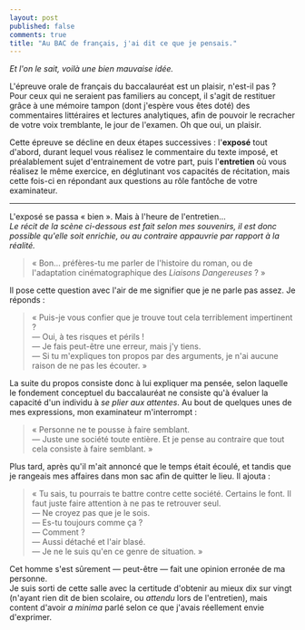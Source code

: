 ```yaml
---
layout: post
published: false
comments: true
title: "Au BAC de français, j'ai dit ce que je pensais."
---
```

*Et l'on le sait, voilà une bien mauvaise idée.*

L'épreuve orale de français du baccalauréat est un plaisir, n'est-il pas ? Pour ceux qui ne seraient pas familiers au concept, il s'agit de restituer grâce à une mémoire tampon (dont j'espère vous êtes doté) des commentaires littéraires et lectures analytiques, afin de pouvoir le recracher de votre voix tremblante, le jour de l'examen. Oh que oui, un plaisir.

Cette épreuve se décline en deux étapes successives : l'**exposé** tout d'abord, durant lequel vous réalisez le commentaire du texte imposé, et préalablement sujet d'entrainement de votre part, puis l'**entretien** où vous réalisez le même exercice, en déglutinant vos capacités de récitation, mais cette fois-ci en répondant aux questions au rôle fantôche de votre examinateur.

---

L'exposé se passa « bien ». Mais à l'heure de l'entretien…  
*Le récit de la scène ci-dessous est fait selon mes souvenirs, il est donc possible qu'elle soit enrichie, ou au contraire appauvrie par rapport à la réalité.*

> « Bon… préfères-tu me parler de l'histoire du roman, ou de l'adaptation cinématographique des *Liaisons Dangereuses* ? »

Il pose cette question avec l'air de me signifier que je ne parle pas assez. Je réponds :  

> « Puis-je vous confier que je trouve tout cela terriblement impertinent ?  
> — Oui, à tes risques et périls !  
> — Je fais peut-être une erreur, mais j'y tiens.  
> — Si tu m'expliques ton propos par des arguments, je n'ai aucune raison de ne pas les écouter. »

La suite du propos consiste donc à lui expliquer ma pensée, selon laquelle le fondement conceptuel du baccalauréat ne consiste qu'à évaluer la capacité d'un individu à *se plier aux attentes*.
Au bout de quelques unes de mes expressions, mon examinateur m'interrompt :

> « Personne ne te pousse à faire semblant.  
> — Juste une société toute entière. Et je pense au contraire que tout cela consiste à faire semblant. »

Plus tard, après qu'il m'ait annoncé que le temps était écoulé, et tandis que je rangeais mes affaires dans mon sac afin de quitter le lieu. Il ajouta :

> « Tu sais, tu pourrais te battre contre cette société. Certains le font. Il faut juste faire attention à ne pas te retrouver seul.  
> — Ne croyez pas que je le sois.  
> — Es-tu toujours comme ça ?  
> — Comment ?  
> — Aussi détaché et l'air blasé.  
> — Je ne le suis qu'en ce genre de situation. »

Cet homme s'est sûrement — peut-être — fait une opinion erronée de ma personne.  
Je suis sorti de cette salle avec la certitude d'obtenir au mieux dix sur vingt (n'ayant rien dit de bien scolaire, ou *attendu* lors de l'entretien), mais content d'avoir *a minima* parlé selon ce que j'avais réellement envie d'exprimer.

